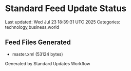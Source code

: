 # Standard Feed Update Status
Last updated: Wed Jul 23 18:39:31 UTC 2025
Categories: technology,business,world

## Feed Files Generated
- master.xml (53124 bytes)

Generated by Standard Updates Workflow
